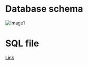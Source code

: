 # Database schema

![image1](https://user-images.githubusercontent.com/50108213/208174412-d8bcc2ea-f017-44c5-9f60-69b47df9db29.png)

# SQL file

[Link](https://drive.google.com/file/d/13w0jGWxVZ1GMd1Yl8uXWTUJwWxPV9x3l/view?usp=sharing)
